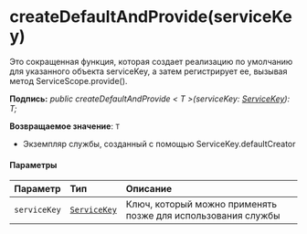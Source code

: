 # <a name="createdefaultandprovideservicekey"></a>createDefaultAndProvide(serviceKey)




Это сокращенная функция, которая создает реализацию по умолчанию для указанного объекта serviceKey, а затем регистрирует ее, вызывая метод ServiceScope.provide().

**Подпись:** _public createDefaultAndProvide < T >(serviceKey: [ServiceKey](../sp-core-library/servicekey.md)<T>): T;_

**Возвращаемое значение**: `T`



- Экземпляр службы, созданный с помощью ServiceKey.defaultCreator

#### <a name="parameters"></a>Параметры


| Параметр       | Тип    | Описание |
|:-------------|:---------------|:------------|
| `serviceKey`    | [`ServiceKey`](../sp-core-library/servicekey.md)<T> | Ключ, который можно применять позже для использования службы |


